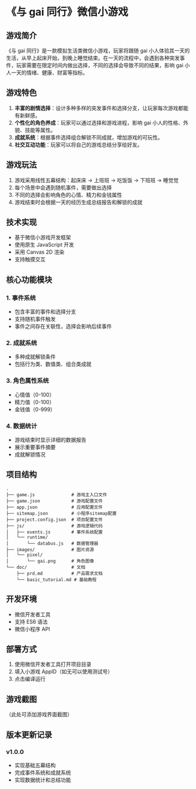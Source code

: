 # 《与 gai 同行》微信小游戏

## 游戏简介

《与 gai 同行》是一款模拟生活类微信小游戏，玩家将跟随 gai 小人体验其一天的生活，从早上起床开始，到晚上睡觉结束。在一天的流程中，会遇到各种突发事件，玩家需要在限定时间内做出选择，不同的选择会导致不同的结果，影响 gai 小人一天的情绪、健康、财富等指标。

## 游戏特色

1. **丰富的剧情选择**：设计多种多样的突发事件和选择分支，让玩家每次游戏都能有新鲜感。
2. **个性化的角色养成**：玩家可以通过选择和游戏进程，影响 gai 小人的性格、外貌、技能等属性。
3. **成就系统**：根据事件选择组合解锁不同成就，增加游戏的可玩性。
4. **社交互动功能**：玩家可以将自己的游戏总结分享给好友。

## 游戏玩法

1. 游戏采用线性五幕结构：起床床 → 上班班 → 吃饭饭 → 下班班 → 睡觉觉
2. 每个场景中会遇到随机事件，需要做出选择
3. 不同的选择会影响角色的心情、精力和金钱属性
4. 游戏结束时会根据一天的经历生成总结报告和解锁的成就

## 技术实现

- 基于微信小游戏开发框架
- 使用原生 JavaScript 开发
- 采用 Canvas 2D 渲染
- 支持触摸交互

## 核心功能模块

### 1. 事件系统
- 包含丰富的事件和选择分支
- 支持随机事件触发
- 事件之间存在关联性，选择会影响后续事件

### 2. 成就系统
- 多种成就解锁条件
- 包括行为类、数值类、组合类成就

### 3. 角色属性系统
- 心情值（0-100）
- 精力值（0-100）
- 金钱值（0-999）

### 4. 数据统计
- 游戏结束时显示详细的数据报告
- 展示重要事件摘要
- 成就解锁情况

## 项目结构

```
.
├── game.js              # 游戏主入口文件
├── game.json            # 游戏配置文件
├── app.json             # 应用配置文件
├── sitemap.json         # 小程序sitemap配置
├── project.config.json  # 项目配置文件
├── js/                  # 游戏逻辑代码
│   ├── events.js        # 事件系统配置
│   └── runtime/
│       └── databus.js   # 数据管理器
├── images/              # 图片资源
│   └── pixel/
│       └── gai.png      # 角色图像
└── doc/                 # 文档
    ├── prd.md           # 产品需求文档
    └── basic_tutorial.md # 基础教程
```

## 开发环境

- 微信开发者工具
- 支持 ES6 语法
- 微信小程序 API

## 部署方式

1. 使用微信开发者工具打开项目目录
2. 填入小游戏 AppID（如无可以使用测试号）
3. 点击编译运行

## 游戏截图

（此处可添加游戏界面截图）

## 版本更新记录

### v1.0.0
- 实现基础五幕结构
- 完成事件系统和成就系统
- 实现数据统计和总结功能
